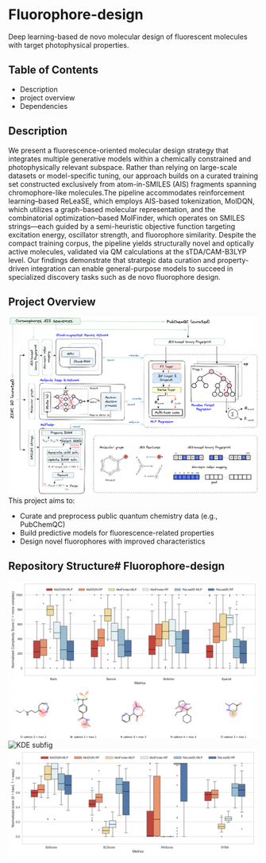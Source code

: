 # Fluorophore-design
Deep learning-based de novo molecular design of fluorescent molecules with target photophysical properties.

## Table of Contents
- Description
- project overview
- Dependencies

  
## Description
We present a fluorescence-oriented molecular design strategy that integrates multiple generative models within a chemically constrained and photophysically relevant subspace. Rather than relying on large-scale datasets or model-specific tuning, our approach builds on a curated training set constructed exclusively from atom-in-SMILES (AIS) fragments spanning chromophore-like molecules.The pipeline accommodates reinforcement learning–based ReLeaSE, which employs AIS-based tokenization, MolDQN, which utilizes a graph-based molecular representation, and the combinatorial optimization–based MolFinder, which operates on SMILES strings—each guided by a semi-heuristic objective function targeting excitation energy, oscillator strength, and fluorophore similarity. Despite the compact training corpus, the pipeline yields structurally novel and optically active molecules, validated via QM calculations at the sTDA/CAM-B3LYP level. Our findings demonstrate that strategic data curation and property-driven integration can enable general-purpose models to succeed in specialized discovery tasks such as de novo fluorophore design.


## Project Overview
![Project overview](images/overview.png)
This project aims to:
- Curate and preprocess public quantum chemistry data (e.g., PubChemQC)
- Build predictive models for fluorescence-related properties
- Design novel fluorophores with improved characteristics

## 

## Repository Structure# Fluorophore-design
![Complexity metric](results/complexity_metrics_boxplot_1to1000z.png)
![Invalid valence](results/invalid_valence_with_reasons.png)
![KDE subfig](results/kde_subfigs_legends_insideGH#1.png)
![Synthetic Accessibility](results/synthetic_accessibility_boxplot_tunedz.png)
